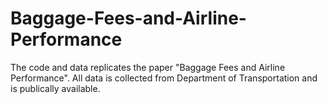 # Baggage-Fees-and-Airline-Performance
The code and data replicates the paper "Baggage Fees and Airline Performance". All data is collected from Department of Transportation and is publically available. 
